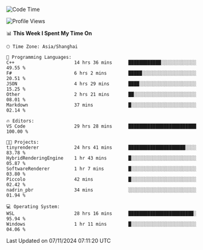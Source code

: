 <!--START_SECTION:waka-->
![Code Time](http://img.shields.io/badge/Code%20Time-2%2C126%20hrs%203%20mins-blue)

![Profile Views](http://img.shields.io/badge/Profile%20Views-0-blue)

📊 **This Week I Spent My Time On** 

```text
🕑︎ Time Zone: Asia/Shanghai

💬 Programming Languages: 
C++                      14 hrs 36 mins      ████████████░░░░░░░░░░░░░   49.55 % 
F#                       6 hrs 2 mins        █████░░░░░░░░░░░░░░░░░░░░   20.51 % 
JSON                     4 hrs 29 mins       ████░░░░░░░░░░░░░░░░░░░░░   15.25 % 
Other                    2 hrs 21 mins       ██░░░░░░░░░░░░░░░░░░░░░░░   08.01 % 
Markdown                 37 mins             █░░░░░░░░░░░░░░░░░░░░░░░░   02.14 % 

🔥 Editors: 
VS Code                  29 hrs 28 mins      █████████████████████████   100.00 % 

🐱‍💻 Projects: 
tinyrenderer             24 hrs 41 mins      █████████████████████░░░░   83.78 % 
HybridRenderingEngine    1 hr 43 mins        █░░░░░░░░░░░░░░░░░░░░░░░░   05.87 % 
SoftwareRenderer         1 hr 7 mins         █░░░░░░░░░░░░░░░░░░░░░░░░   03.80 % 
Piccolo                  42 mins             █░░░░░░░░░░░░░░░░░░░░░░░░   02.42 % 
nadrin_pbr               34 mins             ░░░░░░░░░░░░░░░░░░░░░░░░░   01.94 % 

💻 Operating System: 
WSL                      28 hrs 16 mins      ████████████████████████░   95.94 % 
Windows                  1 hr 11 mins        █░░░░░░░░░░░░░░░░░░░░░░░░   04.06 % 
```


 Last Updated on 07/11/2024 07:11:20 UTC
<!--END_SECTION:waka-->